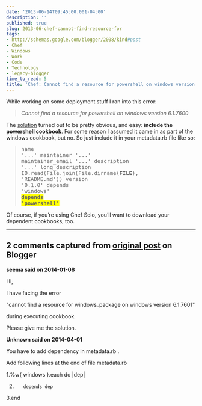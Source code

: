 ```yaml
---
date: '2013-06-14T09:45:00.001-04:00'
description: ''
published: true
slug: 2013-06-chef-cannot-find-resource-for
tags:
- http://schemas.google.com/blogger/2008/kind#post
- Chef
- Windows
- Work
- Code
- Technology
- legacy-blogger
time_to_read: 5
title: 'Chef: Cannot find a resource for powershell on windows version 6.1.7600 (solved)'
---
```



While working on some deployment stuff I ran into this error: <blockquote>

*Cannot find a resource for powershell on windows version 6.1.7600*</blockquote>

The [solution](http://community.opscode.com/chat/chef/2012-11-06#id-228600) turned out to be pretty obvious, and easy: <strong>include the powershell cookbook</strong>. For some reason I assumed it came in as part of the windows cookbook, but no. So just include it in your metadata.rb file like so: <blockquote><pre class="csharpcode">name             <span class="str">'...'</span>
maintainer       <span class="str">'...'</span>
maintainer_email <span class="str">'...'</span>
description      <span class="str">'...'</span>
long_description IO.read(File.join(File.dirname(__FILE__), <span class="str">'README.md'</span>))
version          <span class="str">'0.1.0'</span>
depends          <span class="str">'windows'</span>
<strong><font style="background-color: #ffff00;">depends          <span class="str">'powershell'</span></font></strong></pre></blockquote>

Of course, if you’re using Chef Solo, you’ll want to download your dependent cookbooks, too.

---

## 2 comments captured from [original post](https://blog.wassupy.com/2013/06/chef-cannot-find-resource-for.html) on Blogger

**seema said on 2014-01-08**

Hi,

I have facing the error

&quot;cannot find a resource for windows_package on windows version 6.1.7601&quot;

during executing cookbook.

Please give me the solution.

**Unknown said on 2014-04-01**

You have to add dependency in metadata.rb .

Add following lines at the end of file metadata.rb

1.%w{ windows }.each do |dep|

2.        depends dep

3.end



